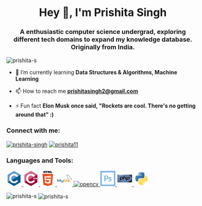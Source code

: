 <h1 align="center">Hey 👋, I'm Prishita Singh</h1>
<h3 align="center">A enthusiastic computer science undergrad, exploring different tech domains to expand my knowledge database. Originally from India.</h3>

<p align="left"> <img src="https://komarev.com/ghpvc/?username=prishita-s&label=Profile%20views&color=0e75b6&style=flat" alt="prishita-s" /> </p>

- 🌱 I’m currently learning **Data Structures & Algorithms, Machine Learning**

- 📫 How to reach me **prishitasingh2@gmail.com**

- ⚡ Fun fact **Elon Musk once said, "Rockets are cool. There's no getting around that" :)**

<h3 align="left">Connect with me:</h3>
<p align="left">
<a href="https://linkedin.com/in/prishita-singh" target="blank"><img align="center" src="https://raw.githubusercontent.com/rahuldkjain/github-profile-readme-generator/master/src/images/icons/Social/linked-in-alt.svg" alt="prishita-singh" height="30" width="40" /></a>
<a href="https://www.leetcode.com/prishita11" target="blank"><img align="center" src="https://raw.githubusercontent.com/rahuldkjain/github-profile-readme-generator/master/src/images/icons/Social/leet-code.svg" alt="prishita11" height="30" width="40" /></a>
</p>

<h3 align="left">Languages and Tools:</h3>
<p align="left"> <a href="https://www.cprogramming.com/" target="_blank"> <img src="https://raw.githubusercontent.com/devicons/devicon/master/icons/c/c-original.svg" alt="c" width="40" height="40"/> </a> <a href="https://www.w3schools.com/cpp/" target="_blank"> <img src="https://raw.githubusercontent.com/devicons/devicon/master/icons/cplusplus/cplusplus-original.svg" alt="cplusplus" width="40" height="40"/> </a> <a href="https://www.w3.org/html/" target="_blank"> <img src="https://raw.githubusercontent.com/devicons/devicon/master/icons/html5/html5-original-wordmark.svg" alt="html5" width="40" height="40"/> </a> <a href="https://www.mysql.com/" target="_blank"> <img src="https://raw.githubusercontent.com/devicons/devicon/master/icons/mysql/mysql-original-wordmark.svg" alt="mysql" width="40" height="40"/> </a> <a href="https://opencv.org/" target="_blank"> <img src="https://www.vectorlogo.zone/logos/opencv/opencv-icon.svg" alt="opencv" width="40" height="40"/> </a> <a href="https://www.photoshop.com/en" target="_blank"> <img src="https://raw.githubusercontent.com/devicons/devicon/master/icons/photoshop/photoshop-line.svg" alt="photoshop" width="40" height="40"/> </a> <a href="https://www.php.net" target="_blank"> <img src="https://raw.githubusercontent.com/devicons/devicon/master/icons/php/php-original.svg" alt="php" width="40" height="40"/> </a> <a href="https://www.python.org" target="_blank"> <img src="https://raw.githubusercontent.com/devicons/devicon/master/icons/python/python-original.svg" alt="python" width="40" height="40"/> </a> </p>

<p><img align="left" src="https://github-readme-stats.vercel.app/api/top-langs?username=prishita-s&show_icons=true&locale=en&layout=compact" alt="prishita-s" /></p>

<p>&nbsp;<img align="center" src="https://github-readme-stats.vercel.app/api?username=prishita-s&show_icons=true&locale=en" alt="prishita-s" /></p>

